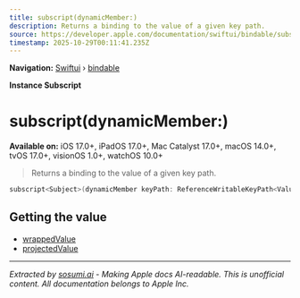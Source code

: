 ```yaml
---
title: subscript(dynamicMember:)
description: Returns a binding to the value of a given key path.
source: https://developer.apple.com/documentation/swiftui/bindable/subscript(dynamicmember:)
timestamp: 2025-10-29T00:11:41.235Z
---
```


**Navigation:** [Swiftui](/documentation/swiftui) › [bindable](/documentation/swiftui/bindable)

**Instance Subscript**

# subscript(dynamicMember:)

**Available on:** iOS 17.0+, iPadOS 17.0+, Mac Catalyst 17.0+, macOS 14.0+, tvOS 17.0+, visionOS 1.0+, watchOS 10.0+

> Returns a binding to the value of a given key path.

```swift
subscript<Subject>(dynamicMember keyPath: ReferenceWritableKeyPath<Value, Subject>) -> Binding<Subject> { get }
```

## Getting the value

- [wrappedValue](/documentation/swiftui/bindable/wrappedvalue)
- [projectedValue](/documentation/swiftui/bindable/projectedvalue)

---

*Extracted by [sosumi.ai](https://sosumi.ai) - Making Apple docs AI-readable.*
*This is unofficial content. All documentation belongs to Apple Inc.*
